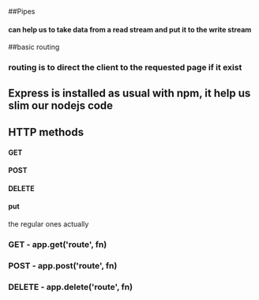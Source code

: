 ##Pipes
#### can help us to take data from a read stream and put it to the write stream

##basic routing
### routing is to direct the client to the requested page if it exist

## Express is installed as usual with npm, it help us slim our nodejs code
## HTTP methods
#### GET
#### POST
#### DELETE
#### put
the regular ones actually
### GET - app.get('route', fn)
### POST - app.post('route', fn)
### DELETE - app.delete('route', fn)

